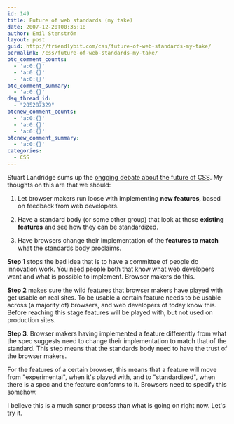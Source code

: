 ```yaml
---
id: 149
title: Future of web standards (my take)
date: 2007-12-20T00:35:18
author: Emil Stenström
layout: post
guid: http://friendlybit.com/css/future-of-web-standards-my-take/
permalink: /css/future-of-web-standards-my-take/
btc_comment_counts:
  - 'a:0:{}'
  - 'a:0:{}'
  - 'a:0:{}'
btc_comment_summary:
  - 'a:0:{}'
dsq_thread_id:
  - "205287329"
btcnew_comment_counts:
  - 'a:0:{}'
  - 'a:0:{}'
  - 'a:0:{}'
btcnew_comment_summary:
  - 'a:0:{}'
categories:
  - CSS
---
```

Stuart Landridge sums up the [ongoing debate about the future of CSS](http://www.kryogenix.org/days/2007/12/17/reigniting-the-browser-wars). My thoughts on this are that we should:

1. Let browser makers run loose with implementing **new features**, based on feedback from web developers.

2. Have a standard body (or some other group) that look at those **existing features** and see how they can be standardized.

3. Have browsers change their implementation of the **features to match** what the standards body proclaims.

**Step 1** stops the bad idea that is to have a committee of people do innovation work. You need people both that know what web developers want and what is possible to implement. Browser makers do this.

**Step 2** makes sure the wild features that browser makers have played with get usable on real sites. To be usable a certain feature needs to be usable across (a majority of) browsers, and web developers of today know this. Before reaching this stage features will be played with, but not used on production sites.

**Step 3**. Browser makers having implemented a feature differently from what the spec suggests need to change their implementation to match that of the standard. This step means that the standards body need to have the trust of the browser makers.

For the features of a certain browser, this means that a feature will move from "experimental", when it's played with, and to "standardized", when there is a spec and the feature conforms to it. Browsers need to specify this somehow.

I believe this is a much saner process than what is going on right now. Let's try it.
